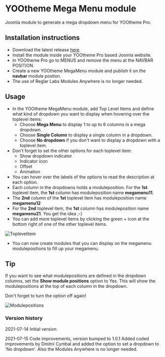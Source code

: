 # YOOtheme Mega Menu module
Joomla module to generate a mega dropdown menu for YOOtheme Pro.

## Installation instructions
- Download the latest release <a href="https://github.com/renekreijveld/YOOthemeMegaMenu/releases/tag/1.0.0" target="_blank">here</a>.
- Install the module inside your YOOtheme Pro based Joomla website.
- In YOOtheme Pro go to MENUS and remove the menu at the NAVBAR POSITION.
- Create a new YOOtheme MegaMenu module and publish it on the **navbar** module postion.
- The use of Reglar Labs Modules Anywhere is no longer needed.

## Usage

- In the YOOtheme MegaMenu module, add Top Level Items and define what kind of dropdown you want to display when hovering over the toplevel items:
  - Choose **Mega Menu** to display 1 to up to 6 columns in a mega dropdown.
  - Choose **Single Column** to display a single column in a dropdown.
  - Choose **No dropdown** if you don't want to display a dropdown with a toplevel item.
- Don't forget to set the other options for each toplevel item:
  - Show dropdown indicator
  - Indicator icon
  - Offset
  - Animation
- You can hover over the labels of the options to read the description at each option.
- Each column in the dropdowns holds a moduleposition. For the **1st** toplevel item, the **1st** column has moduleposition name **megamenu11**.
- The **2nd** column of the **1st** toplevel item has moduleposition name **megamenu12**
- For the **2nd** toplevel item, the **1st** column has moduleposition name **megamenu21**. You get the idea ;-)
- You can add more toplevel items by clicking the green + icon at the bottom right of one of the other toplevel items.

![Toplevelitem](https://github.com/renekreijveld/YOOthemeMegaMenu/blob/077a95e91effbbd29cbd406d486818acf91744c0/screenshots/toplevelitem.jpg)

- You can now create modules that you can display on the megamenu modulepositions to fill up your megamenu.

## Tip

If you want to see what modulepositions are defined in the dropdown columns, set the **Show module positions** option to Yes.
This will show the modulepositions at the top of each column in the dropdown.

Don't forget to turn the option off again!

![Modulepositions](https://github.com/renekreijveld/YOOthemeMegaMenu/blob/59383c8a810df62d9752a535eff72eb2bddc4ca9/screenshots/modulepositions.jpg)

### Version history

2021-07-14 Initial version

2021-07-15 Code improvements, version bumped to 1.0.1
Added coded improvements by Dmitrii Cymbal and added the option to set a dropdown to 'No dropdown'.
Also the Modules Anywhere is no longer needed.
